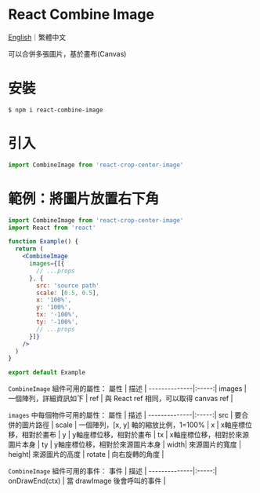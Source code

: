 # React Combine Image

[English](https://github.com/LaiJunBin/react-combine-image#react-combine-image)｜繁體中文

可以合併多張圖片，基於畫布(Canvas)

# 安裝
```
$ npm i react-combine-image
```

# 引入
```js
import CombineImage from 'react-crop-center-image'
```

# 範例：將圖片放置右下角
```jsx
import CombineImage from 'react-crop-center-image'
import React from 'react'

function Example() {
  return (
    <CombineImage
      images={[{
        // ...props
      }, {
        src: 'source path'
        scale: [0.5, 0.5],
        x: '100%',
        y: '100%',
        tx: '-100%',
        ty: '-100%',
        // ...props
      }]}
    />
  )
}

export default Example
```

`CombineImage` 組件可用的屬性：
屬性           | 描述  |
--------------|:-----:|
images    | 一個陣列，詳細資訊如下 |
ref     | 與 React ref 相同，可以取得 canvas ref |


`images` 中每個物件可用的屬性：
屬性           | 描述  |
--------------|:-----:|
src    | 要合併的圖片路徑 |
scale | 一個陣列，[x, y] 軸的縮放比例，1=100% |
x | x軸座標位移，相對於畫布 |
y | y軸座標位移，相對於畫布 |
tx | x軸座標位移，相對於來源圖片本身 |
ty | y軸座標位移，相對於來源圖片本身 |
width| 來源圖片的寬度 |
height| 來源圖片的高度 |
rotate | 向右旋轉的角度 |


`CombineImage` 組件可用的事件：
事件           | 描述  |
--------------|:-----:|
onDrawEnd(ctx)    | 當 drawImage 後會呼叫的事件 |